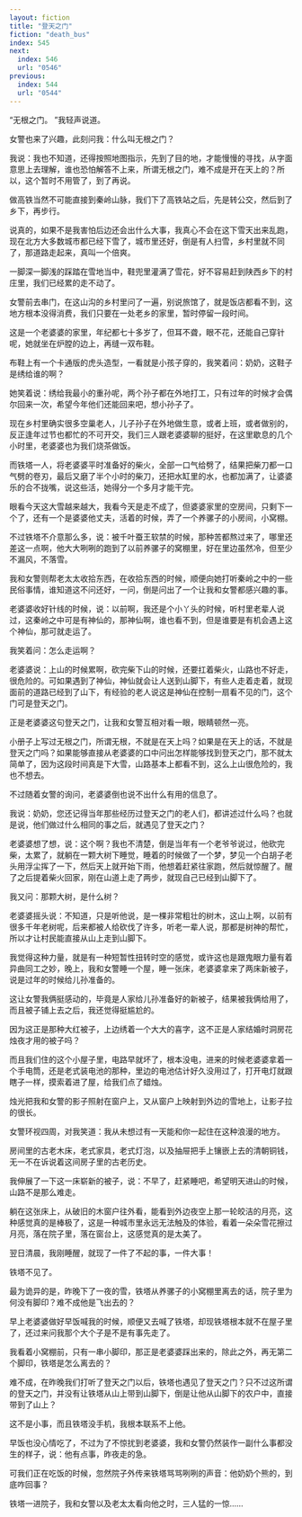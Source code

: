 ```yaml
---
layout: fiction
title: "登天之门"
fiction: "death_bus"
index: 545
next:
  index: 546
  url: "0546"
previous:
  index: 544
  url: "0544"
---
```

“无根之门。  ”我轻声说道。

女警也来了兴趣，此刻问我：什么叫无根之门？

我说：我也不知道，还得按照地图指示，先到了目的地，才能慢慢的寻找，从字面意思上去理解，谁也恐怕解答不上来，所谓无根之门，难不成是开在天上的？所以，这个暂时不用管了，到了再说。

做高铁当然不可能直接到秦岭山脉，我们下了高铁站之后，先是转公交，然后到了乡下，再步行。

说真的，如果不是我害怕后边还会出什么大事，我真心不会在这下雪天出来乱跑，现在北方大多数城市都已经下雪了，城市里还好，倒是有人扫雪，乡村里就不同了，那道路走起来，真叫一个倍爽。

一脚深一脚浅的踩踏在雪地当中，鞋兜里灌满了雪花，好不容易赶到陕西乡下的村庄里，我们已经累的走不动了。

女警前去串门，在这山沟的乡村里问了一遍，别说旅馆了，就是饭店都看不到，这地方根本没得消费，我们只要在一处老乡的家里，暂时停留一段时间。

这是一个老婆婆的家里，年纪都七十多岁了，但耳不聋，眼不花，还能自己穿针呢，她就坐在炉膛的边上，再缝一双布鞋。

布鞋上有一个卡通版的虎头造型，一看就是小孩子穿的，我笑着问：奶奶，这鞋子是绣给谁的啊？

她笑着说：绣给我最小的重孙呢，两个孙子都在外地打工，只有过年的时候才会偶尔回来一次，希望今年他们还能回来吧，想小孙子了。

现在乡村里确实很多空巢老人，儿子孙子在外地做生意，或者上班，或者做别的，反正逢年过节也都忙的不可开交，我们三人跟老婆婆聊的挺好，在这里歇息的几个小时里，老婆婆也为我们烧茶做饭。

而铁塔一人，将老婆婆平时准备好的柴火，全部一口气给劈了，结果把柴刀都一口气劈的卷刃，最后又磨了半个小时的柴刀，还把水缸里的水，也都加满了，让婆婆乐的合不拢嘴，说这些活，她得分一个多月才能干完。

眼看今天这大雪越来越大，我看今天是走不成了，但婆婆家里的空房间，只剩下一个了，还有一个是婆婆他丈夫，活着的时候，弄了一个养骡子的小房间，小窝棚。

不过铁塔不介意那么多，说：被千叶蚕王软禁的时候，那种苦都熬过来了，哪里还差这一点啊，他大大咧咧的跑到了以前养骡子的窝棚里，好在里边虽然冷，但至少不漏风，不落雪。

我和女警则帮老太太收拾东西，在收拾东西的时候，顺便向她打听秦岭之中的一些民俗事情，谁知道这不问还好，一问，倒是问出了一个让我和女警都感兴趣的事。

老婆婆收好针线的时候，说：以前啊，我还是个小丫头的时候，听村里老辈人说过，这秦岭之中可是有神仙的，那神仙啊，谁也看不到，但是谁要是有机会遇上这个神仙，那可就走运了。

我笑着问：怎么走运啊？

老婆婆说：上山的时候累啊，砍完柴下山的时候，还要扛着柴火，山路也不好走，很危险的。可如果遇到了神仙，神仙就会让人送到山脚下，有些人走着走着，就现面前的道路已经到了山下，有经验的老人说这是神仙在控制一扇看不见的门，这个门可是登天之门。

正是老婆婆这句登天之门，让我和女警互相对看一眼，眼睛顿然一亮。

小册子上写过无根之门，所谓无根，不就是在天上吗？如果是在天上的话，不就是登天之门吗？如果能够直接从老婆婆的口中问出怎样能够找到登天之门，那不就太简单了，因为这段时间真是下大雪，山路基本上都看不到，这么上山很危险的，我也不想去。

不过随着女警的询问，老婆婆倒也说不出什么有用的信息了。

我说：奶奶，您还记得当年那些经历过登天之门的老人们，都讲述过什么吗？也就是说，他们做过什么相同的事之后，就遇见了登天之门？

老婆婆想了想，说：这个啊？我也不清楚，倒是当年有一个老爷爷说过，他砍完柴，太累了，就躺在一颗大树下睡觉，睡着的时候做了一个梦，梦见一个白胡子老头用浮尘挥了一下，然后天上就开始下雨，他想着赶紧往家跑，然后就惊醒了。醒了之后提着柴火回家，刚在山道上走了两步，就现自己已经到山脚下了。

我又问：那颗大树，是什么树？

老婆婆摇头说：不知道，只是听他说，是一棵非常粗壮的树木，这山上啊，以前有很多千年老树呢，后来都被人给砍伐了许多，听老一辈人说，那都是树神的帮忙，所以才让村民能直接从山上走到山脚下。

我觉得这种力量，就是有一种短暂性扭转时空的感觉，或许这也是跟鬼眼力量有着异曲同工之妙，晚上，我和女警睡一个屋，睡一张床，老婆婆拿来了两床新被子，说是过年的时候给儿孙准备的。

这让女警我俩挺感动的，毕竟是人家给儿孙准备好的新被子，结果被我俩给用了，而且被子铺上去之后，我还觉得挺尴尬的。

因为这正是那种大红被子，上边绣着一个大大的喜字，这不正是人家结婚时洞房花烛夜才用的被子吗？

而且我们住的这个小屋子里，电路早就坏了，根本没电，进来的时候老婆婆拿着一个手电筒，还是老式装电池的那种，里边的电池估计好久没用过了，打开电灯就跟瞎子一样，摸索着进了屋，给我们点了蜡烛。

烛光把我和女警的影子照射在窗户上，又从窗户上映射到外边的雪地上，让影子拉的很长。

女警环视四周，对我笑道：我从未想过有一天能和你一起住在这种浪漫的地方。

房间里的古老木床，老式家具，老式灯泡，以及抽屉把手上镶嵌上去的清朝铜钱，无一不在诉说着这间房子里的古老历史。

我伸展了一下这一床崭新的被子，说：不早了，赶紧睡吧，希望明天进山的时候，山路不是那么难走。

躺在这张床上，从破旧的木窗户往外看，能看到外边夜空上那一轮皎洁的月亮，这种感觉真的是棒极了，这是一种城市里永远无法触及的体验，看着一朵朵雪花擦过月亮，落在院子里，落在窗台上，这感觉真的是太美了。

翌日清晨，我刚睡醒，就现了一件了不起的事，一件大事！

铁塔不见了。

最为诡异的是，昨晚下了一夜的雪，铁塔从养骡子的小窝棚里离去的话，院子里为何没有脚印？难不成他是飞出去的？

早上老婆婆做好早饭喊我的时候，顺便又去喊了铁塔，却现铁塔根本就不在屋子里了，还过来问我那个大个子是不是有事先走了。

我看着小窝棚前，只有一串小脚印，那正是老婆婆踩出来的，除此之外，再无第二个脚印，铁塔是怎么离去的？

难不成，在昨晚我们打听了登天之门以后，铁塔也遇见了登天之门？只不过这所谓的登天之门，并没有让铁塔从山上带到山脚下，倒是让他从山脚下的农户中，直接带到了山上？

这不是小事，而且铁塔没手机，我根本联系不上他。

早饭也没心情吃了，不过为了不惊扰到老婆婆，我和女警仍然装作一副什么事都没生的样子，说：他有点事，昨夜走的急。

可我们正在吃饭的时候，忽然院子外传来铁塔骂骂咧咧的声音：他奶奶个熊的，到底咋回事？

铁塔一进院子，我和女警以及老太太看向他之时，三人猛的一惊……